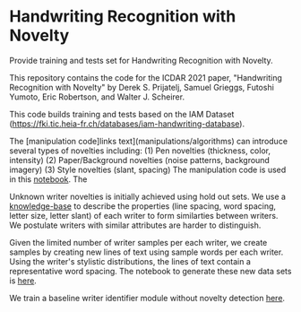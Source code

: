 # Handwriting Recognition with Novelty

Provide training and tests set for Handwriting Recognition with Novelty.

This repository contains the code for the ICDAR 2021 paper, "Handwriting Recognition with Novelty" by Derek S. Prijatelj, Samuel Grieggs, Futoshi Yumoto, Eric Robertson, and Walter J. Scheirer.

This code builds training and tests based on the IAM Dataset (https://fki.tic.heia-fr.ch/databases/iam-handwriting-database).

The [manipulation code]links text](manipulations/algorithms) can introduce several types of novelties including:
(1) Pen  novelties (thickness, color, intensity)
(2) Paper/Background novelties (noise patterns, background imagery) 
(3) Style novelties (slant, spacing)
The manipulation code is used in this [notebook](notebooks/novelty_generation.ipynb).  The 

Unknown writer novelties is initially achieved using hold out sets. 
We use a [knowledge-base](data/knowledge_base) to describe the properties (line spacing, word spacing, letter size, letter slant) of each writer to form similarties between writers.
We postulate writers with similar attributes are harder to distinguish.

Given the limited number of writer samples per each writer, we create samples by creating new lines of text using sample words per each writer. 
Using the writer's stylistic distributions, the lines of text contain a representative word spacing.  The notebook to generate these new data sets is [here](notebooks/writer-identification-line-mixes-generation.ipynb).

We train a baseline writer identifier module without novelty detection [here](writer_identification/notebooks/training_writer_id.ipynb).
